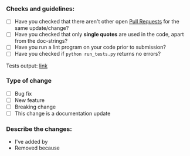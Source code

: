 ### Checks and guidelines:
<!-- Mark your checks with 'x' inside the square brackets -->

* [ ] Have you checked that there aren't other open [Pull Requests](../../pulls) for the same update/change?
* [ ] Have you checked that only **single quotes** are used in the code, apart from the doc-strings?
* [ ] Have you run a lint program on your code prior to submission?
* [ ] Have you checked if `python run_tests.py` returns no errors?

Tests output: [link](https://put-your-link-to-your-output.here) <!-- use 'paste.ubuntu.com', 'hastebin.com' or similar -->

<!-- You can erase any part of this template if not applicable to your Pull Request. -->

### Type of change

* [ ] Bug fix
* [ ] New feature
* [ ] Breaking change
* [ ] This change is a documentation update

### Describe the changes:

- I've added <this> by <doing that>
- Removed <this> because <of that>
